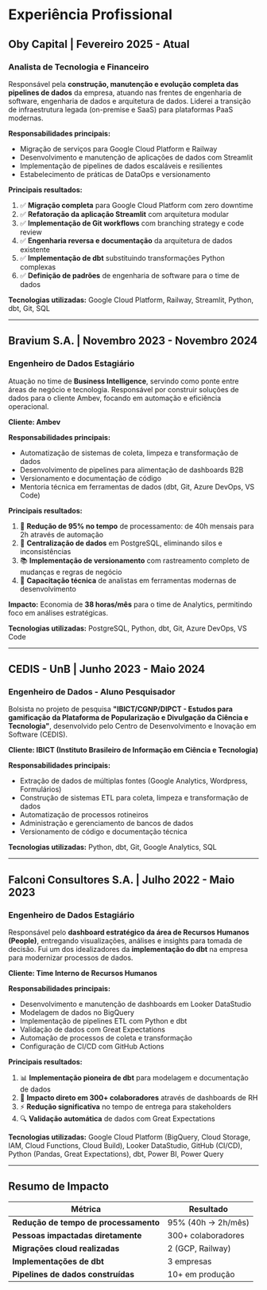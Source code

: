 # Experiência Profissional

## Oby Capital | Fevereiro 2025 - Atual

### Analista de Tecnologia e Financeiro

Responsável pela **construção, manutenção e evolução completa das pipelines de dados** da empresa, atuando nas frentes de engenharia de software, engenharia de dados e arquitetura de dados. Liderei a transição de infraestrutura legada (on-premise e SaaS) para plataformas PaaS modernas.

**Responsabilidades principais:**

- Migração de serviços para Google Cloud Platform e Railway
- Desenvolvimento e manutenção de aplicações de dados com Streamlit
- Implementação de pipelines de dados escaláveis e resilientes
- Estabelecimento de práticas de DataOps e versionamento

**Principais resultados:**

1. ✅ **Migração completa** para Google Cloud Platform com zero downtime
2. ✅ **Refatoração da aplicação Streamlit** com arquitetura modular
3. ✅ **Implementação de Git workflows** com branching strategy e code review
4. ✅ **Engenharia reversa e documentação** da arquitetura de dados existente
5. ✅ **Implementação de dbt** substituindo transformações Python complexas
6. ✅ **Definição de padrões** de engenharia de software para o time de dados

**Tecnologias utilizadas:** Google Cloud Platform, Railway, Streamlit, Python, dbt, Git, SQL

---

## Bravium S.A. | Novembro 2023 - Novembro 2024

### Engenheiro de Dados Estagiário

Atuação no time de **Business Intelligence**, servindo como ponte entre áreas de negócio e tecnologia. Responsável por construir soluções de dados para o cliente Ambev, focando em automação e eficiência operacional.

**Cliente: Ambev**

**Responsabilidades principais:**

- Automatização de sistemas de coleta, limpeza e transformação de dados
- Desenvolvimento de pipelines para alimentação de dashboards B2B
- Versionamento e documentação de código
- Mentoria técnica em ferramentas de dados (dbt, Git, Azure DevOps, VS Code)

**Principais resultados:**

1. 🚀 **Redução de 95% no tempo** de processamento: de 40h mensais para 2h através de automação
2. 🎯 **Centralização de dados** em PostgreSQL, eliminando silos e inconsistências
3. 📚 **Implementação de versionamento** com rastreamento completo de mudanças e regras de negócio
4. 👥 **Capacitação técnica** de analistas em ferramentas modernas de desenvolvimento

**Impacto:** Economia de **38 horas/mês** para o time de Analytics, permitindo foco em análises estratégicas.

**Tecnologias utilizadas:** PostgreSQL, Python, dbt, Git, Azure DevOps, VS Code

---

## CEDIS - UnB | Junho 2023 - Maio 2024

### Engenheiro de Dados - Aluno Pesquisador

Bolsista no projeto de pesquisa **"IBICT/CGNP/DIPCT - Estudos para gamificação da Plataforma de Popularização e Divulgação da Ciência e Tecnologia"**, desenvolvido pelo Centro de Desenvolvimento e Inovação em Software (CEDIS).

**Cliente: IBICT (Instituto Brasileiro de Informação em Ciência e Tecnologia)**

**Responsabilidades principais:**

- Extração de dados de múltiplas fontes (Google Analytics, Wordpress, Formulários)
- Construção de sistemas ETL para coleta, limpeza e transformação de dados
- Automatização de processos rotineiros
- Administração e gerenciamento de bancos de dados
- Versionamento de código e documentação técnica

**Tecnologias utilizadas:** Python, dbt, Git, Google Analytics, SQL

---

## Falconi Consultores S.A. | Julho 2022 - Maio 2023

### Engenheiro de Dados Estagiário

Responsável pelo **dashboard estratégico da área de Recursos Humanos (People)**, entregando visualizações, análises e insights para tomada de decisão. Fui um dos idealizadores da **implementação do dbt** na empresa para modernizar processos de dados.

**Cliente: Time Interno de Recursos Humanos**

**Responsabilidades principais:**

- Desenvolvimento e manutenção de dashboards em Looker DataStudio
- Modelagem de dados no BigQuery
- Implementação de pipelines ETL com Python e dbt
- Validação de dados com Great Expectations
- Automação de processos de coleta e transformação
- Configuração de CI/CD com GitHub Actions

**Principais resultados:**

1. 📊 **Implementação pioneira de dbt** para modelagem e documentação de dados
2. 👥 **Impacto direto em 300+ colaboradores** através de dashboards de RH
3. ⚡ **Redução significativa** no tempo de entrega para stakeholders
4. 🔍 **Validação automática** de dados com Great Expectations

**Tecnologias utilizadas:** Google Cloud Platform (BigQuery, Cloud Storage, IAM, Cloud Functions, Cloud Build), Looker DataStudio, GitHub (CI/CD), Python (Pandas, Great Expectations), dbt, Power BI, Power Query

---

## Resumo de Impacto

| Métrica | Resultado |
|---------|-----------|
| **Redução de tempo de processamento** | 95% (40h → 2h/mês) |
| **Pessoas impactadas diretamente** | 300+ colaboradores |
| **Migrações cloud realizadas** | 2 (GCP, Railway) |
| **Implementações de dbt** | 3 empresas |
| **Pipelines de dados construídas** | 10+ em produção |
